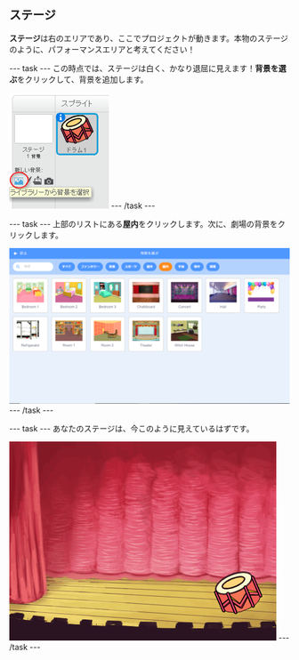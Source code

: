 ## ステージ

**ステージ**は右のエリアであり、ここでプロジェクトが動きます。本物のステージのように、パフォーマンスエリアと考えてください！

\--- task \--- この時点では、ステージは白く、かなり退屈に見えます！**背景を選ぶ**をクリックして、背景を追加します。

![スクリーンショット](images/band-stage-choose.png) \--- /task \---

\--- task \--- 上部のリストにある**屋内**をクリックします。次に、劇場の背景をクリックします。

![スクリーンショット](images/band-backdrop.png) \--- /task \---

\--- task \--- あなたのステージは、今このように見えているはずです。

![スクリーンショット](images/band-stage.png) \--- /task \---